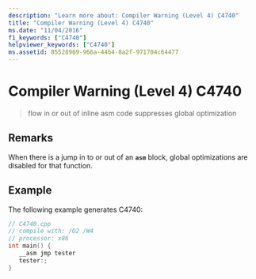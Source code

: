 ```yaml
---
description: "Learn more about: Compiler Warning (Level 4) C4740"
title: "Compiler Warning (Level 4) C4740"
ms.date: "11/04/2016"
f1_keywords: ["C4740"]
helpviewer_keywords: ["C4740"]
ms.assetid: 85528969-966a-44b4-8a2f-971704c64477
---
```

# Compiler Warning (Level 4) C4740

> flow in or out of inline asm code suppresses global optimization

## Remarks

When there is a jump in to or out of an **`asm`** block, global optimizations are disabled for that function.

## Example

The following example generates C4740:

```cpp
// C4740.cpp
// compile with: /O2 /W4
// processor: x86
int main() {
   __asm jmp tester
   tester:;
}
```
